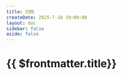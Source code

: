 ```yaml
---
title: 归档
createDate: 2025-7-18 19:00:00
layout: doc
sidebar: false
aside: false
---
```


<script setup>
import archive from './src/components/archive.vue'
</script>

# {{ $frontmatter.title}}

<archive />
